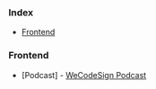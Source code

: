 ### Index

* [Frontend](#frontend)

### Frontend

* [Podcast] - [WeCodeSign Podcast](http://wecodesignpodcast.com/)